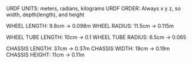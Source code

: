 URDF UNITS: meters, radians, kilograms
URDF ORDER: Always x y z, so width, depth(length), and height

WHEEL LENGTH: 9.8cm -> 0.098m
WHEEL RADIUS: 11.5cm -> 0.115m

WHEEL TUBE LENGTH: 10cm -> 0.1
WHEEL TUBE RADIUS: 6.5cm -> 0.065

CHASSIS LENGTH: 37cm -> 0.37m
CHASSIS WIDTH: 19cm -> 0.19m
CHASSIS HEIGHT: 11cm -> 0.11m